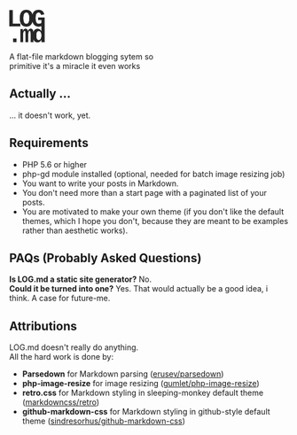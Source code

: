 **![LOG.md](img/log.md-logo-dark-small.png)**  
  
A flat-file markdown blogging sytem so <br> primitive it's a miracle it even works

## Actually ...
... it doesn't work, yet.

## Requirements
- PHP 5.6 or higher
- php-gd module installed (optional, needed for batch image resizing job)
- You want to write your posts in Markdown.
- You don't need more than a start page with a paginated list of your posts.
- You are motivated to make your own theme (if you don't like the default themes, which I hope you don't, because they are meant to be examples rather than aesthetic works).

## PAQs (Probably Asked Questions)
**Is LOG.md a static site generator?** No.  
**Could it be turned into one?** Yes. That would actually be a good idea, i think. A case for future-me.

## Attributions
LOG.md doesn't really do anything.  
All the hard work is done by:
- **Parsedown** for Markdown parsing ([erusev/parsedown](https://github.com/erusev/parsedown))
- **php-image-resize** for image resizing ([gumlet/php-image-resize](https://github.com/gumlet/php-image-resize))
- **retro.css** for Markdown styling in sleeping-monkey default theme ([markdowncss/retro](https://github.com/markdowncss/retro))
- **github-markdown-css** for Markdown styling in github-style default theme ([sindresorhus/github-markdown-css](https://github.com/sindresorhus/github-markdown-css))